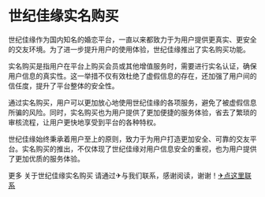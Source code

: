 # 世纪佳缘实名购买

世纪佳缘作为国内知名的婚恋平台，一直以来都致力于为用户提供更真实、更安全的交友环境。为了进一步提升用户的使用体验，世纪佳缘推出了实名购买功能。

实名购买是指用户在平台上购买会员或其他增值服务时，需要进行实名认证，确保用户信息的真实性。这一举措不仅有效杜绝了虚假信息的存在，还加强了用户间的信任度，提升了平台整体的安全性。

通过实名购买，用户可以更加放心地使用世纪佳缘的各项服务，避免了被虚假信息所骗的风险。同时，实名购买也为用户提供了更加便捷的服务体验，省去了繁琐的审核流程，让用户更快地享受到平台的各种特权。

世纪佳缘始终秉承着用户至上的原则，致力于为用户打造更加安全、可靠的交友平台。实名购买的推出，不仅体现了世纪佳缘对用户信息安全的重视，也为用户提供了更加优质的服务体验。

更多 关于世纪佳缘实名购买 请通过✈与我们联系，感谢阅读，谢谢！[✈点这里联系](https://add.k02.cc)